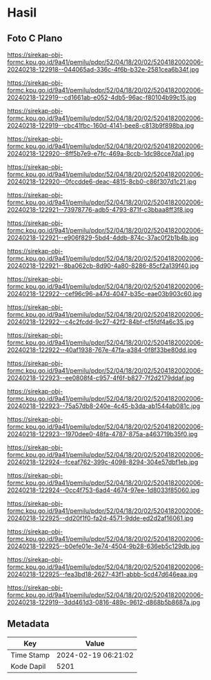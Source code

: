 # Hasil

## Foto C Plano

https://sirekap-obj-formc.kpu.go.id/9a41/pemilu/pdpr/52/04/18/20/02/5204182002006-20240218-122918--044065ad-336c-4f6b-b32e-2581cea6b34f.jpg

https://sirekap-obj-formc.kpu.go.id/9a41/pemilu/pdpr/52/04/18/20/02/5204182002006-20240218-122919--cd1661ab-e052-4db5-96ac-f80104b99c15.jpg

https://sirekap-obj-formc.kpu.go.id/9a41/pemilu/pdpr/52/04/18/20/02/5204182002006-20240218-122919--cbc41fbc-160d-4141-bee8-c813b9f898ba.jpg

https://sirekap-obj-formc.kpu.go.id/9a41/pemilu/pdpr/52/04/18/20/02/5204182002006-20240218-122920--8ff5b7e9-e7fc-469a-8ccb-1dc98cce7da1.jpg

https://sirekap-obj-formc.kpu.go.id/9a41/pemilu/pdpr/52/04/18/20/02/5204182002006-20240218-122920--0fccdde6-deac-4815-8cb0-c86f307d1c21.jpg

https://sirekap-obj-formc.kpu.go.id/9a41/pemilu/pdpr/52/04/18/20/02/5204182002006-20240218-122921--73978776-adb5-4793-871f-c3bbaa8ff3f8.jpg

https://sirekap-obj-formc.kpu.go.id/9a41/pemilu/pdpr/52/04/18/20/02/5204182002006-20240218-122921--e906f829-5bd4-4ddb-874c-37ac0f2b1b4b.jpg

https://sirekap-obj-formc.kpu.go.id/9a41/pemilu/pdpr/52/04/18/20/02/5204182002006-20240218-122921--8ba062cb-8d90-4a80-8286-85cf2a139f40.jpg

https://sirekap-obj-formc.kpu.go.id/9a41/pemilu/pdpr/52/04/18/20/02/5204182002006-20240218-122922--cef96c96-a47d-4047-b35c-eae03b903c60.jpg

https://sirekap-obj-formc.kpu.go.id/9a41/pemilu/pdpr/52/04/18/20/02/5204182002006-20240218-122922--c4c2fcdd-9c27-42f2-84bf-cf5fdf4a6c35.jpg

https://sirekap-obj-formc.kpu.go.id/9a41/pemilu/pdpr/52/04/18/20/02/5204182002006-20240218-122922--40af1938-767e-47fa-a384-0f8f33be80dd.jpg

https://sirekap-obj-formc.kpu.go.id/9a41/pemilu/pdpr/52/04/18/20/02/5204182002006-20240218-122923--ee0808f4-c957-4f6f-b827-7f2d2179ddaf.jpg

https://sirekap-obj-formc.kpu.go.id/9a41/pemilu/pdpr/52/04/18/20/02/5204182002006-20240218-122923--75a57db8-240e-4c45-b3da-ab1544ab081c.jpg

https://sirekap-obj-formc.kpu.go.id/9a41/pemilu/pdpr/52/04/18/20/02/5204182002006-20240218-122923--1970dee0-48fa-4787-875a-a463719b35f0.jpg

https://sirekap-obj-formc.kpu.go.id/9a41/pemilu/pdpr/52/04/18/20/02/5204182002006-20240218-122924--fceaf762-399c-4098-8294-304e57dbf1eb.jpg

https://sirekap-obj-formc.kpu.go.id/9a41/pemilu/pdpr/52/04/18/20/02/5204182002006-20240218-122924--0cc4f753-6ad4-4674-97ee-1d8033f85060.jpg

https://sirekap-obj-formc.kpu.go.id/9a41/pemilu/pdpr/52/04/18/20/02/5204182002006-20240218-122925--dd20f1f0-fa2d-4571-9dde-ed2d2af16061.jpg

https://sirekap-obj-formc.kpu.go.id/9a41/pemilu/pdpr/52/04/18/20/02/5204182002006-20240218-122925--b0efe01e-3e74-4504-9b28-636eb5c129db.jpg

https://sirekap-obj-formc.kpu.go.id/9a41/pemilu/pdpr/52/04/18/20/02/5204182002006-20240218-122925--fea3bd18-2627-43f1-abbb-5cd47d646eaa.jpg

https://sirekap-obj-formc.kpu.go.id/9a41/pemilu/pdpr/52/04/18/20/02/5204182002006-20240218-122919--3dd461d3-0816-489c-9612-d868b5b8687a.jpg


## Metadata

| Key        | Value               |
| ---------- | ------------------- |
| Time Stamp | 2024-02-19 06:21:02 |
| Kode Dapil | 5201                |



